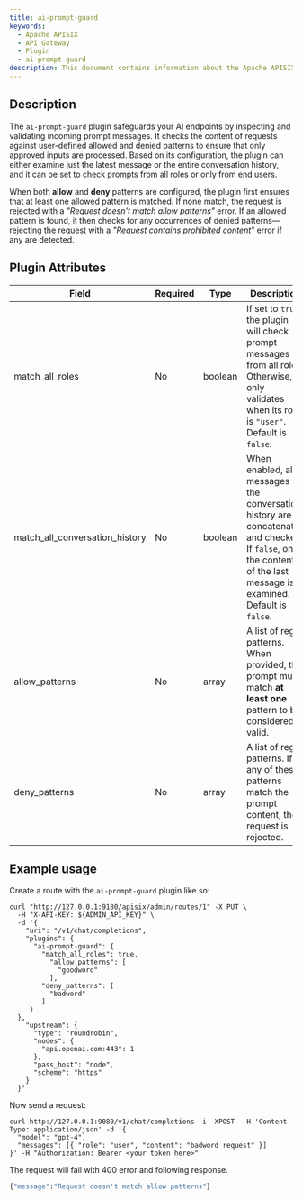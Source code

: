 ```yaml
---
title: ai-prompt-guard
keywords:
  - Apache APISIX
  - API Gateway
  - Plugin
  - ai-prompt-guard
description: This document contains information about the Apache APISIX ai-prompt-guard Plugin.
---
```


<!--
#
# Licensed to the Apache Software Foundation (ASF) under one or more
# contributor license agreements.  See the NOTICE file distributed with
# this work for additional information regarding copyright ownership.
# The ASF licenses this file to You under the Apache License, Version 2.0
# (the "License"); you may not use this file except in compliance with
# the License.  You may obtain a copy of the License at
#
#     http://www.apache.org/licenses/LICENSE-2.0
#
# Unless required by applicable law or agreed to in writing, software
# distributed under the License is distributed on an "AS IS" BASIS,
# WITHOUT WARRANTIES OR CONDITIONS OF ANY KIND, either express or implied.
# See the License for the specific language governing permissions and
# limitations under the License.
#
-->

## Description

The `ai-prompt-guard` plugin safeguards your AI endpoints by inspecting and validating incoming prompt messages. It checks the content of requests against user-defined allowed and denied patterns to ensure that only approved inputs are processed. Based on its configuration, the plugin can either examine just the latest message or the entire conversation history, and it can be set to check prompts from all roles or only from end users.

When both **allow** and **deny** patterns are configured, the plugin first ensures that at least one allowed pattern is matched. If none match, the request is rejected with a _"Request doesn't match allow patterns"_ error. If an allowed pattern is found, it then checks for any occurrences of denied patterns—rejecting the request with a _"Request contains prohibited content"_ error if any are detected.

## Plugin Attributes

| **Field**                      | **Required** | **Type**  | **Description**                                                                                                                                                      |
| ------------------------------ | ------------ | --------- | -------------------------------------------------------------------------------------------------------------------------------------------------------------------- |
| match_all_roles                | No           | boolean   | If set to `true`, the plugin will check prompt messages from all roles. Otherwise, it only validates when its role is `"user"`. Default is `false`. |
| match_all_conversation_history | No           | boolean   | When enabled, all messages in the conversation history are concatenated and checked. If `false`, only the content of the last message is examined. Default is `false`. |
| allow_patterns                 | No           | array     | A list of regex patterns. When provided, the prompt must match **at least one** pattern to be considered valid.                                                      |
| deny_patterns                  | No           | array     | A list of regex patterns. If any of these patterns match the prompt content, the request is rejected.                                                                  |

## Example usage

Create a route with the `ai-prompt-guard` plugin like so:

```shell
curl "http://127.0.0.1:9180/apisix/admin/routes/1" -X PUT \
  -H "X-API-KEY: ${ADMIN_API_KEY}" \
  -d '{
    "uri": "/v1/chat/completions",
    "plugins": {
      "ai-prompt-guard": {
        "match_all_roles": true,
          "allow_patterns": [
            "goodword"
          ],
        "deny_patterns": [
          "badword"
        ]
     }
  },
    "upstream": {
      "type": "roundrobin",
      "nodes": {
        "api.openai.com:443": 1
      },
      "pass_host": "node",
      "scheme": "https"
    }
  }'
```

Now send a request:

```shell
curl http://127.0.0.1:9080/v1/chat/completions -i -XPOST  -H 'Content-Type: application/json' -d '{
  "model": "gpt-4",
  "messages": [{ "role": "user", "content": "badword request" }]
}' -H "Authorization: Bearer <your token here>"
```

The request will fail with 400 error and following response.

```bash
{"message":"Request doesn't match allow patterns"}
```
